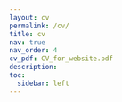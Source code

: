 ```yaml
---
layout: cv
permalink: /cv/
title: cv
nav: true
nav_order: 4
cv_pdf: CV_for_website.pdf
description: 
toc:
  sidebar: left
---
```

